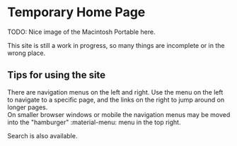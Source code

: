 # Temporary Home Page

TODO: Nice image of the Macintosh Portable here.

This site is still a work in progress, so many things are incomplete or in the wrong place.

## Tips for using the site

There are navigation menus on the left and right. Use the menu on the left to navigate to a specific page, and the links on the right to jump around on longer pages.  
On smaller browser windows or mobile the navigation menus may be moved into the "hamburger" :material-menu: menu in the top right.

Search is also available.